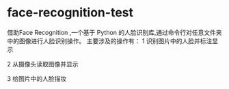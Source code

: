 # face-recognition-test
借助Face Recognition ,一个基于 Python 的人脸识别库,通过命令行对任意文件夹中的图像进行人脸识别操作。
主要涉及的操作有：
1 识别图片中的人脸并标注显示

2 从摄像头读取图像并显示

3 给图片中的人脸描妆
